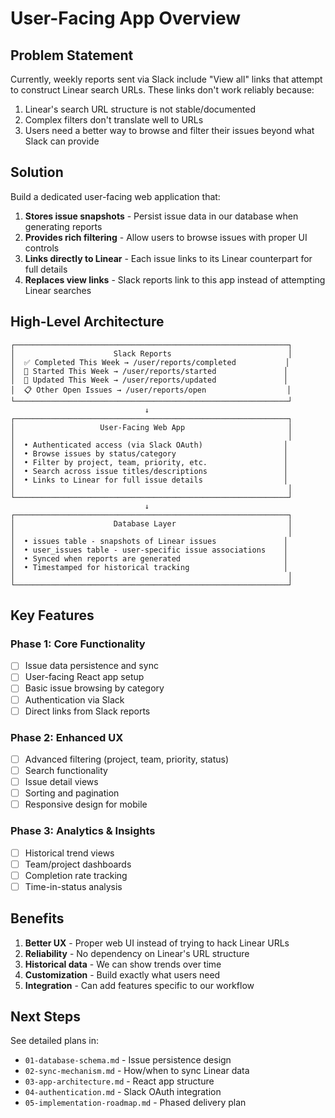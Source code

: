 # User-Facing App Overview

## Problem Statement

Currently, weekly reports sent via Slack include "View all" links that attempt to construct Linear search URLs. These links don't work reliably because:

1. Linear's search URL structure is not stable/documented
2. Complex filters don't translate well to URLs
3. Users need a better way to browse and filter their issues beyond what Slack can provide

## Solution

Build a dedicated user-facing web application that:

1. **Stores issue snapshots** - Persist issue data in our database when generating reports
2. **Provides rich filtering** - Allow users to browse issues with proper UI controls
3. **Links directly to Linear** - Each issue links to its Linear counterpart for full details
4. **Replaces view links** - Slack reports link to this app instead of attempting Linear searches

## High-Level Architecture

```
┌─────────────────────────────────────────────────────────────┐
│                      Slack Reports                          │
│  ✅ Completed This Week → /user/reports/completed           │
│  🔄 Started This Week → /user/reports/started               │
│  📝 Updated This Week → /user/reports/updated               │
│  📋 Other Open Issues → /user/reports/open                  │
└─────────────────────────────────────────────────────────────┘
                              ↓
┌─────────────────────────────────────────────────────────────┐
│                   User-Facing Web App                       │
│                                                             │
│  • Authenticated access (via Slack OAuth)                  │
│  • Browse issues by status/category                        │
│  • Filter by project, team, priority, etc.                 │
│  • Search across issue titles/descriptions                 │
│  • Links to Linear for full issue details                  │
│                                                             │
└─────────────────────────────────────────────────────────────┘
                              ↓
┌─────────────────────────────────────────────────────────────┐
│                      Database Layer                         │
│                                                             │
│  • issues table - snapshots of Linear issues               │
│  • user_issues table - user-specific issue associations    │
│  • Synced when reports are generated                       │
│  • Timestamped for historical tracking                     │
│                                                             │
└─────────────────────────────────────────────────────────────┘
```

## Key Features

### Phase 1: Core Functionality
- [ ] Issue data persistence and sync
- [ ] User-facing React app setup
- [ ] Basic issue browsing by category
- [ ] Authentication via Slack
- [ ] Direct links from Slack reports

### Phase 2: Enhanced UX
- [ ] Advanced filtering (project, team, priority, status)
- [ ] Search functionality
- [ ] Issue detail views
- [ ] Sorting and pagination
- [ ] Responsive design for mobile

### Phase 3: Analytics & Insights
- [ ] Historical trend views
- [ ] Team/project dashboards
- [ ] Completion rate tracking
- [ ] Time-in-status analysis

## Benefits

1. **Better UX** - Proper web UI instead of trying to hack Linear URLs
2. **Reliability** - No dependency on Linear's URL structure
3. **Historical data** - We can show trends over time
4. **Customization** - Build exactly what users need
5. **Integration** - Can add features specific to our workflow

## Next Steps

See detailed plans in:
- `01-database-schema.md` - Issue persistence design
- `02-sync-mechanism.md` - How/when to sync Linear data
- `03-app-architecture.md` - React app structure
- `04-authentication.md` - Slack OAuth integration
- `05-implementation-roadmap.md` - Phased delivery plan
